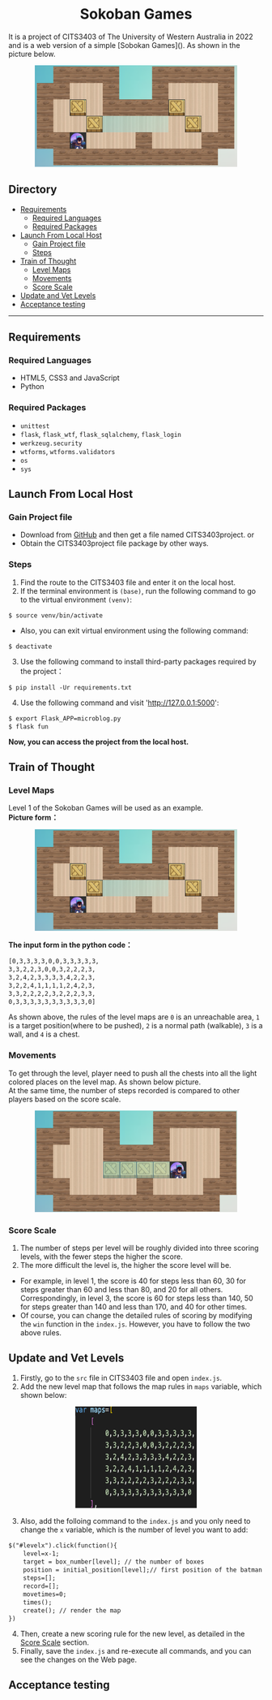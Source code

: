 <h1 align="center">Sokoban Games</h1>
It is a project of CITS3403 of The University of Western Australia in 2022 
and is a web version of a simple [Sobokan Games](). 
As shown in the picture below.
<p align="center">
    <img
        src= "./app/img/game.png"
        width="400"
        height="200"
        alt="Sokoban Games"
    />
</p>

## Directory
* [Requirements](#requirements)
    * [Required Languages](#required-packages)
    * [Required Packages](#required-packages)
* [Launch From Local Host](#getting-started)
    * [Gain Project file](#gain-Project-file)
    * [Steps](#steps)
* [Train of Thought](#train-of-thought)
    * [Level Maps](#level-maps)
    * [Movements](#movements)
    * [Score Scale](#score-scale)
* [Update and Vet Levels](#update-and-vet-levels)
* [Acceptance testing](#acceptance-testing)
* * *

## Requirements
### Required Languages
- HTML5, CSS3 and JavaScript
- Python
### Required Packages
- `unittest`
- `flask`, `flask_wtf`, `flask_sqlalchemy`, `flask_login`
- `werkzeug.security`
- `wtforms`, `wtforms.validators`
- `os`
- `sys`

## Launch From Local Host
### Gain Project file
- Download from [GitHub](https://github.com/22856226/CITS3403project.git) and then get a file named CITS3403project.
or
- Obtain the CITS3403project file package by other ways.
### Steps
1. Find the route to the CITS3403 file and enter it on the local host.
2. If the terminal environment is `(base)`, run the following command to go to the virtual environment `(venv)`:
```
$ source venv/bin/activate
```
- Also, you can exit virtual environment using the following command:
```
$ deactivate
```
3. Use the following command to install third-party packages required by the project：
```
$ pip install -Ur requirements.txt
```
4. Use the following command and visit 'http://127.0.0.1:5000':
```
$ export Flask_APP=microblog.py
$ flask fun
```
__Now, you can access the project from the local host.__

## Train of Thought
### Level Maps
Level 1 of the Sokoban Games will be used as an example.<br/>
**Picture form：**
<p align="center">
    <img
        src= "./app/img/game.png"
        width="400"
        height="200"
        alt="Sokoban Games"
    />
</p>

**The input form in the python code：**
```
[0,3,3,3,3,0,0,3,3,3,3,3,
3,3,2,2,3,0,0,3,2,2,2,3,
3,2,4,2,3,3,3,3,4,2,2,3,
3,2,2,4,1,1,1,1,2,4,2,3,
3,3,2,2,2,2,3,2,2,2,3,3,
0,3,3,3,3,3,3,3,3,3,3,0]
```
As shown above, the rules of the level maps are `0` is an unreachable area, `1` is a target position(where to be pushed), 
`2` is a normal path (walkable), `3` is a wall, and `4` is a chest.

### Movements
To get through the level, player need to push all the chests into all the light colored places on the level map. As shown below picture.  
At the same time, the number of steps recorded is compared to other players based on the score scale.
<p align="center">
    <img
        src= "./app/img/win.png"
        width="400"
        height="200"
        alt="Level Maps"
    />
</p>

### Score Scale
1. The number of steps per level will be roughly divided into three scoring levels, with the fewer steps the higher the score. 
2. The more difficult the level is, the higher the score level will be. </br>
* For example, in level 1, the score is 40 for steps less than 60, 30 for steps greater than 60 and less than 80, and 20 for all others. Correspondingly, in level 3, the score is 60 for steps less than 140, 50 for steps greater than 140 and less than 170, and 40 for other times.</br>
* Of course, you can change the detailed rules of scoring by modifying the `win` function in the `index.js`.
However, you have to follow the two above rules.

## Update and Vet Levels
1. Firstly, go to the `src` file in CITS3403 file and open `index.js`.
2. Add the new level map that follows the map rules in `maps` variable, which shown below:
<p align="center">
    <img
        src= "./app/img/maps.png"
        width="240"
        height="200"
        alt="Level Maps"
    />
</p>

3. Also, add the folloing command to the `index.js` and you only need to change the `x` variable,
which is the number of level you want to add:
```
$("#levelx").click(function(){
    level=x-1;
    target = box_number[level]; // the number of boxes
    position = initial_position[level];// first position of the batman
    steps=[];
    record=[];
    movetimes=0;
    times();
    create(); // render the map 
})
```
4. Then, create a new scoring rule for the new level, as detailed in the [Score Scale](#score-scale) section.
5. Finally, save the `index.js` and re-execute all commands, and you can see the changes on the Web page.

## Acceptance testing


